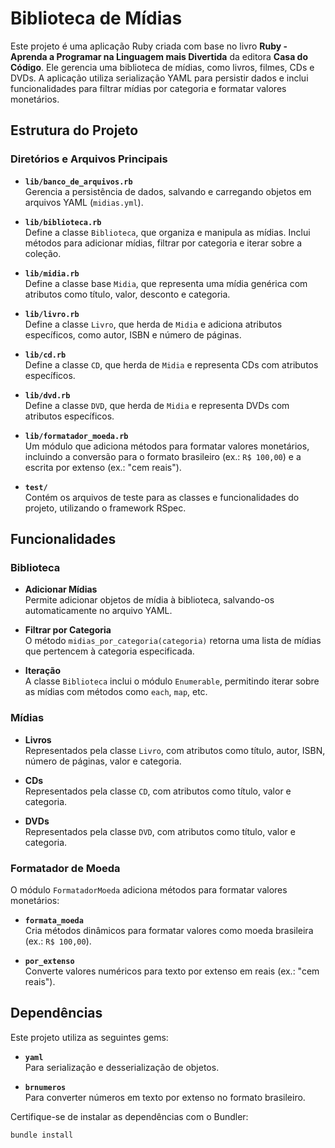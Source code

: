 # Biblioteca de Mídias

Este projeto é uma aplicação Ruby criada com base no livro **Ruby - Aprenda a Programar na Linguagem mais Divertida** da editora **Casa do Código**. Ele gerencia uma biblioteca de mídias, como livros, filmes, CDs e DVDs. A aplicação utiliza serialização YAML para persistir dados e inclui funcionalidades para filtrar mídias por categoria e formatar valores monetários.

## Estrutura do Projeto

### Diretórios e Arquivos Principais

- **`lib/banco_de_arquivos.rb`**  
  Gerencia a persistência de dados, salvando e carregando objetos em arquivos YAML (`midias.yml`).

- **`lib/biblioteca.rb`**  
  Define a classe `Biblioteca`, que organiza e manipula as mídias. Inclui métodos para adicionar mídias, filtrar por categoria e iterar sobre a coleção.

- **`lib/midia.rb`**  
  Define a classe base `Midia`, que representa uma mídia genérica com atributos como título, valor, desconto e categoria.

- **`lib/livro.rb`**  
  Define a classe `Livro`, que herda de `Midia` e adiciona atributos específicos, como autor, ISBN e número de páginas.

- **`lib/cd.rb`**  
  Define a classe `CD`, que herda de `Midia` e representa CDs com atributos específicos.

- **`lib/dvd.rb`**  
  Define a classe `DVD`, que herda de `Midia` e representa DVDs com atributos específicos.

- **`lib/formatador_moeda.rb`**  
  Um módulo que adiciona métodos para formatar valores monetários, incluindo a conversão para o formato brasileiro (ex.: `R$ 100,00`) e a escrita por extenso (ex.: "cem reais").

- **`test/`**  
  Contém os arquivos de teste para as classes e funcionalidades do projeto, utilizando o framework RSpec.

## Funcionalidades

### Biblioteca

- **Adicionar Mídias**  
  Permite adicionar objetos de mídia à biblioteca, salvando-os automaticamente no arquivo YAML.

- **Filtrar por Categoria**  
  O método `midias_por_categoria(categoria)` retorna uma lista de mídias que pertencem à categoria especificada.

- **Iteração**  
  A classe `Biblioteca` inclui o módulo `Enumerable`, permitindo iterar sobre as mídias com métodos como `each`, `map`, etc.

### Mídias

- **Livros**  
  Representados pela classe `Livro`, com atributos como título, autor, ISBN, número de páginas, valor e categoria.

- **CDs**  
  Representados pela classe `CD`, com atributos como título, valor e categoria.

- **DVDs**  
  Representados pela classe `DVD`, com atributos como título, valor e categoria.

### Formatador de Moeda

O módulo `FormatadorMoeda` adiciona métodos para formatar valores monetários:

- **`formata_moeda`**  
  Cria métodos dinâmicos para formatar valores como moeda brasileira (ex.: `R$ 100,00`).

- **`por_extenso`**  
  Converte valores numéricos para texto por extenso em reais (ex.: "cem reais").

## Dependências

Este projeto utiliza as seguintes gems:

- **`yaml`**  
  Para serialização e desserialização de objetos.

- **`brnumeros`**  
  Para converter números em texto por extenso no formato brasileiro.

Certifique-se de instalar as dependências com o Bundler:

```bash
bundle install
```

